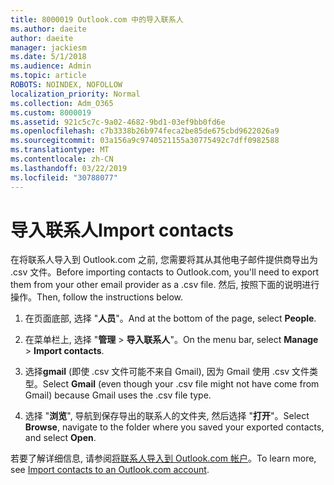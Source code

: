 ```yaml
---
title: 8000019 Outlook.com 中的导入联系人
ms.author: daeite
author: daeite
manager: jackiesm
ms.date: 5/1/2018
ms.audience: Admin
ms.topic: article
ROBOTS: NOINDEX, NOFOLLOW
localization_priority: Normal
ms.collection: Adm_O365
ms.custom: 8000019
ms.assetid: 921c5c7c-9a02-4682-9bd1-03ef9bb0fd6e
ms.openlocfilehash: c7b3338b26b974feca2be85de675cbd9622026a9
ms.sourcegitcommit: 03a156a9c9740521155a30775492c7dff0982588
ms.translationtype: MT
ms.contentlocale: zh-CN
ms.lasthandoff: 03/22/2019
ms.locfileid: "30788077"
---
```

# <a name="import-contacts"></a><span data-ttu-id="3f5ee-102">导入联系人</span><span class="sxs-lookup"><span data-stu-id="3f5ee-102">Import contacts</span></span>

<span data-ttu-id="3f5ee-103">在将联系人导入到 Outlook.com 之前, 您需要将其从其他电子邮件提供商导出为 .csv 文件。</span><span class="sxs-lookup"><span data-stu-id="3f5ee-103">Before importing contacts to Outlook.com, you'll need to export them from your other email provider as a .csv file.</span></span> <span data-ttu-id="3f5ee-104">然后, 按照下面的说明进行操作。</span><span class="sxs-lookup"><span data-stu-id="3f5ee-104">Then, follow the instructions below.</span></span>
  
1. <span data-ttu-id="3f5ee-105">在页面底部, 选择 "**人员**"。</span><span class="sxs-lookup"><span data-stu-id="3f5ee-105">And at the bottom of the page, select **People**.</span></span> 
    
2. <span data-ttu-id="3f5ee-106">在菜单栏上, 选择 "**管理** \> **导入联系人**"。</span><span class="sxs-lookup"><span data-stu-id="3f5ee-106">On the menu bar, select **Manage** \> **Import contacts**.</span></span> 
    
3. <span data-ttu-id="3f5ee-107">选择**gmail** (即使 .csv 文件可能不来自 Gmail), 因为 Gmail 使用 .csv 文件类型。</span><span class="sxs-lookup"><span data-stu-id="3f5ee-107">Select **Gmail** (even though your .csv file might not have come from Gmail) because Gmail uses the .csv file type.</span></span> 
    
4. <span data-ttu-id="3f5ee-108">选择 "**浏览**", 导航到保存导出的联系人的文件夹, 然后选择 "**打开**"。</span><span class="sxs-lookup"><span data-stu-id="3f5ee-108">Select **Browse**, navigate to the folder where you saved your exported contacts, and select **Open**.</span></span> 
    
<span data-ttu-id="3f5ee-109">若要了解详细信息, 请参阅[将联系人导入到 Outlook.com 帐户](https://go.microsoft.com/fwlink/p/?linkid=873136)。</span><span class="sxs-lookup"><span data-stu-id="3f5ee-109">To learn more, see [Import contacts to an Outlook.com account](https://go.microsoft.com/fwlink/p/?linkid=873136).</span></span>
  

